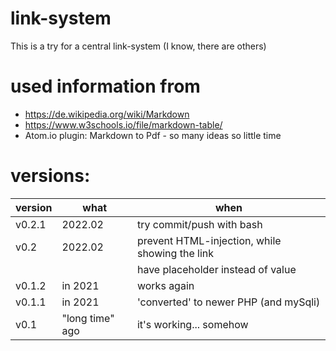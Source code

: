 # link-system
This is a try for a central link-system (I know, there are others)

# used information from
* https://de.wikipedia.org/wiki/Markdown
* https://www.w3schools.io/file/markdown-table/
* Atom.io plugin: Markdown to Pdf - so many ideas so little time

# versions:
|version | what            | when                                           |
|---     |---              |---                                             |
|v0.2.1  | 2022.02         | try commit/push with bash                      |
|v0.2    | 2022.02         | prevent HTML-injection, while showing the link |
|        |                 | have placeholder instead of value              |
|v0.1.2  | in 2021         | works again                                    |
|v0.1.1  | in 2021         | 'converted' to newer PHP (and mySqli)          |
|v0.1    | "long time" ago | it's working... somehow                        |
